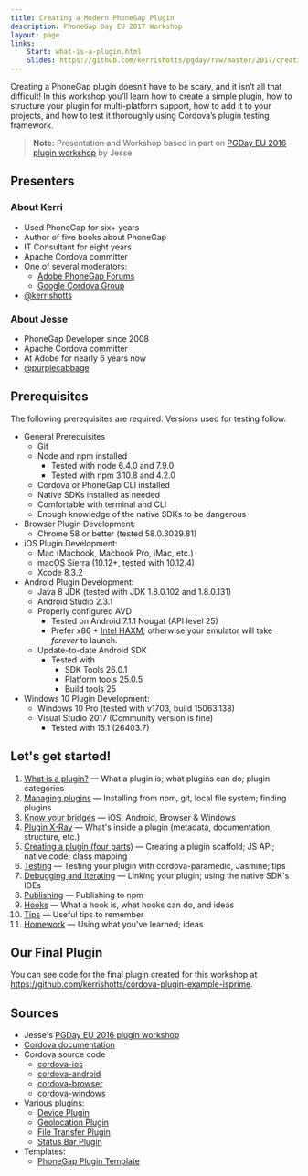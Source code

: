 ```yaml
---
title: Creating a Modern PhoneGap Plugin
description: PhoneGap Day EU 2017 Workshop
layout: page
links:
    Start: what-is-a-plugin.html
    Slides: https://github.com/kerrishotts/pgday/raw/master/2017/creating-a-modern-phonegap-plugin/presentation.pdf
---
```


Creating a PhoneGap plugin doesn’t have to be scary, and it isn’t all that difficult! In this workshop you’ll learn how to create a simple plugin, how to structure your plugin for multi-platform support, how to add it to your projects, and how to test it thoroughly using Cordova’s plugin testing framework.

> **Note:** Presentation and Workshop based in part on [PGDay EU 2016 plugin workshop](http://purplecabbage.github.io/slides/pgd16Plugins/index.html) by Jesse

## Presenters

### About Kerri

* Used PhoneGap for six+ years
* Author of five books about PhoneGap
* IT Consultant for eight years
* Apache Cordova committer
* One of several moderators:
    * [Adobe PhoneGap Forums](http://forums.adobe.com/community/phonegap)
    * [Google Cordova Group](https://groups.google.com/forum/#!forum/phonegap)
* [@kerrishotts](https://www.twitter.com/kerrishotts)

### About Jesse

* PhoneGap Developer since 2008
* Apache Cordova committer
* At Adobe for nearly 6 years now
* [@purplecabbage](https://www.twitter.com/purplecabbage)

## Prerequisites

The following prerequisites are required. Versions used for testing follow.

* General Prerequisites
    * Git
    * Node and npm installed
        * Tested with node 6.4.0 and 7.9.0
        * Tested with npm 3.10.8 and 4.2.0
    * Cordova or PhoneGap CLI installed
    * Native SDKs installed as needed
    * Comfortable with terminal and CLI
    * Enough knowledge of the native SDKs to be dangerous
* Browser Plugin Development:
    * Chrome 58 or better (tested 58.0.3029.81)
* iOS Plugin Development:
    * Mac (Macbook, Macbook Pro, iMac, etc.)
    * macOS Sierra (10.12+, tested with 10.12.4)
    * Xcode 8.3.2
* Android Plugin Development:
    * Java 8 JDK (tested with JDK 1.8.0.102 and 1.8.0.131)
    * Android Studio 2.3.1
    * Properly configured AVD
        * Tested on Android 7.1.1 Nougat (API level 25)
        * Prefer x86 + [Intel HAXM](https://software.intel.com/en-us/android/articles/intel-hardware-accelerated-execution-manager); otherwise your emulator will take _forever_ to launch.
    * Update-to-date Android SDK
        * Tested with
            * SDK Tools 26.0.1
            * Platform tools 25.0.5
            * Build tools 25
* Windows 10 Plugin Development:
    * Windows 10 Pro (tested with v1703, build 15063.138)
    * Visual Studio 2017 (Community version is fine)
        * Tested with 15.1 (26403.7)

## Let's get started!

1. [What is a plugin?](what-is-a-plugin.md) &mdash; What a plugin is; what plugins can do; plugin categories
2. [Managing plugins](managing-plugins.md) &mdash; Installing from npm, git, local file system; finding plugins
3. [Know your bridges](bridges.md) &mdash; iOS, Android, Browser &amp; Windows
4. [Plugin X-Ray](plugin-x-ray.md) &mdash; What's inside a plugin (metadata, documentation, structure, etc.)
5. [Creating a plugin (four parts)](creating.md) &mdash; Creating a plugin scaffold; JS API; native code; class mapping
6. [Testing](testing.md) &mdash; Testing your plugin with cordova-paramedic, Jasmine; tips
7. [Debugging and Iterating](debugging-and-iterating.md) &mdash; Linking your plugin; using the native SDK's IDEs
8. [Publishing](publishing.md) &mdash; Publishing to npm
9. [Hooks](hooks.md) &mdash; What a hook is, what hooks can do, and ideas
10. [Tips](tips.md) &mdash; Useful tips to remember
11. [Homework](homework.md) &mdash; Using what you've learned; ideas

## Our Final Plugin

You can see code for the final plugin created for this workshop at <https://github.com/kerrishotts/cordova-plugin-example-isprime>.

## Sources

* Jesse's [PGDay EU 2016 plugin workshop](http://purplecabbage.github.io/slides/pgd16Plugins/index.html)
* [Cordova documentation](https://cordova.apache.org/docs/en/latest/)
* Cordova source code
    * [cordova-ios](https://github.com/apache/cordova-ios)
    * [cordova-android](https://github.com/apache/cordova-android)
    * [cordova-browser](https://github.com/apache/cordova-browser)
    * [cordova-windows](https://github.com/apache/cordova-windows)
* Various plugins:
    * [Device Plugin](https://github.com/apache/cordova-plugin-device)
    * [Geolocation Plugin](https://github.com/apache/cordova-plugin-geolocation)
    * [File Transfer Plugin](https://github.com/apache/cordova-plugin-file-transfer)
    * [Status Bar Plugin](https://github.com/apache/cordova-plugin-statusbar)
* Templates:
    * [PhoneGap Plugin Template](https://github.com/phonegap/phonegap-plugin-template)